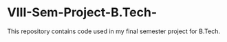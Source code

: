 # VIII-Sem-Project-B.Tech-
This repository contains code used in my  final semester project for B.Tech.
